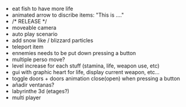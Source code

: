 - eat fish to have more life
- animated arrow to discribe items: "This is ...."
- /* RELEASE */
- moveable camera
- auto play scenario
- add snow like / blizzard particles
- teleport item
- ennemies needs to be put down pressing a button
- multiple perso move?
- level increase for each stuff (stamina, life, weapon use, etc)
- gui  with graphic heart for life, display current weapon, etc...
- toggle doors + doors animation close(open) when pressing a button
- añadir ventanas?
- labyrinthe 3d (etages?)
- multi player
